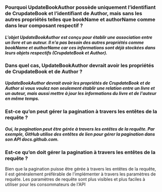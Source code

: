 ### Pourquoi UpdateBookAuthor possède uniquement l’identifiant de CrupdateBook et l’identifiant de Author, mais sans les autres propriétés telles que bookName et authorName comme dans leur composant respectif ?

##### L'objet UpdateBookAuthor est conçu pour établir une association entre un livre et un auteur. Il n'a pas besoin des autres propriétés comme bookName et authorName car ces informations sont déjà stockées dans leurs objets respectifs (CrupdateBook et Author).

### Dans quel cas, UpdateBookAuthor devrait avoir les propriétés de CrupdateBook et de Author ?

##### UpdateBookAuthor devrait avoir les propriétés de CrupdateBook et de Author si vous voulez non seulement établir une relation entre un livre et un auteur, mais aussi mettre à jour les informations du livre et de l'auteur en même temps.

### Est-ce qu’on peut gérer la pagination à travers les entêtes de la requête ?

##### Oui, la pagination peut être gérée à travers les entêtes de la requête. Par exemple, GitHub utilise des entêtes de lien pour gérer la pagination dans son API docs.github.com.

### Est-ce qu’on doit gérer la pagination à travers les entêtes de la requête ?

Bien que la pagination puisse être gérée à travers les entêtes de la requête, il est généralement préférable de l'implémenter à travers les paramètres de requête. Les paramètres de requête sont plus visibles et plus faciles à utiliser pour les consommateurs de l'API